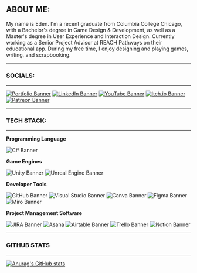 ## ABOUT ME:
My name is Eden. I'm a recent graduate from Columbia College Chicago, with a Bachelor's degree in Game Design & Development, as well as a Master's degree in User Experience and Interaction Design. 
Currently working as a Senior Project Advisor at REACH Pathways on their educational app.
During my free time, I enjoy designing and playing games, writing, and scrapbooking. 

***
### SOCIALS:
***
[![Portfolio Banner](https://img.shields.io/badge/Portfolio-255E63?style=for-the-badge&logo=About.me&logoColor=white)](https://sites.google.com/view/szopa-portfolio/projects) [![LinkedIn Banner](https://img.shields.io/badge/LinkedIn-0077B5?style=for-the-badge&logo=linkedin&logoColor=white)](https://www.linkedin.com/in/eszopa/) [![YouTube Banner](https://img.shields.io/badge/YouTube-FF0000?style=for-the-badge&logo=youtube&logoColor=white)](https://www.youtube.com/@TodaysAnAdventure)  [![Itch.io Banner](https://img.shields.io/badge/Itch.io-FA5C5C?style=for-the-badge&logo=itchdotio&logoColor=white)](https://on-an-adventure.itch.io/) [![Patreon Banner](https://img.shields.io/badge/Patreon-F96854?style=for-the-badge&logo=patreon&logoColor=white)](https://patreon.com/OnAnAdventure?utm_medium=unknown&utm_source=join_link&utm_campaign=creatorshare_creator&utm_content=copyLink) 

***
### TECH STACK:
***
**Programming Language**

![C# Banner](https://img.shields.io/badge/C%23-239120?style=for-the-badge&logo=csharp&logoColor=white)

**Game Engines**

![Unity Banner](https://img.shields.io/badge/Unity-100000?style=for-the-badge&logo=unity&logoColor=white) ![Unreal Engine Banner](https://img.shields.io/badge/-Unreal%20Engine-313131?style=for-the-badge&logo=unreal-engine&logoColor=white)


**Developer Tools**

![GitHub Banner](https://img.shields.io/badge/GitHub-100000?style=for-the-badge&logo=github&logoColor=white) ![Visual Studio Banner](https://img.shields.io/badge/Visual_Studio-5C2D91?style=for-the-badge&logo=visual%20studio&logoColor=white) ![Canva Banner](https://img.shields.io/badge/Canva-%2300C4CC.svg?&style=for-the-badge&logo=Canva&logoColor=white) ![Figma Banner](https://img.shields.io/badge/Figma-F24E1E?style=for-the-badge&logo=figma&logoColor=white) ![Miro Banner](https://img.shields.io/badge/Miro-F7C922?style=for-the-badge&logo=Miro&logoColor=050036)

**Project Management Software**

![JIRA Banner](https://img.shields.io/badge/Jira-0052CC?style=for-the-badge&logo=Jira&logoColor=white) ![Asana](https://img.shields.io/badge/Asana-009DFF?style=for-the-badge&logo=asana&logoColor=white) ![Airtable Banner](https://img.shields.io/badge/Airtable-18BFFF?style=for-the-badge&logo=Airtable&logoColor=white) ![Trello Banner](https://img.shields.io/badge/Trello-0052CC?style=for-the-badge&logo=trello&logoColor=white) ![Notion Banner](https://img.shields.io/badge/Notion-000000?style=for-the-badge&logo=notion&logoColor=white)

***
### GITHUB STATS
****

[![Anurag's GitHub stats](https://github-readme-stats.vercel.app/api?username=Eszopa02&theme=nightowl&show_icons=true)](https://github.com/anuraghazra/github-readme-stats)





<!--
**Eszopa02/Eszopa02** is a ✨ _special_ ✨ repository because its `README.md` (this file) appears on your GitHub profile.

Here are some ideas to get you started:

- 🔭 I’m currently working on ...
- 🌱 I’m currently learning ...
- 👯 I’m looking to collaborate on ...
- 🤔 I’m looking for help with ...
- 💬 Ask me about ...
- 📫 How to reach me: ...
- 😄 Pronouns: ...
- ⚡ Fun fact: ...
-->
